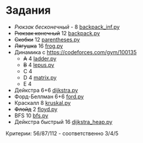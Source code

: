 # Задания

* _Рюкзак бесконечный_ - 8 [backpack_inf.py](backpack_inf.py)
* ~~Рюкзак конечный~~ 12 [backpack.py](backpack.py)
* ~~Скобки~~ 12 [parentheses.py](parentheses.py)
* ~~Лягушка~~ 16 [frog.py](frog.py)
* Динамика с https://codeforces.com/gym/100135
  * ~~A~~ 4 [ladder.py](ladder.py)
  * ~~B~~ 4 [lepus.py](lepus.py)
  * C 4
  * D 4 [matrix.py](matrix.py)
  * E 4
* Дейкстра 6+6 [dijkstra.py](dijkstra.py)
* Форд-Беллман 6+6 [ford.py](ford.py)
* Краскалл 8 [kruskal.py](kruskal.py)
* ~~Флойд~~ 2 [floyd.py](floyd.py)
* BFS 10 [bfs.py](bfs.py)
* Дейкстра быстрый 16 [dijkstra_heap.py](dijkstra_heap.py)

Критерии:
56/87/112 - соответственно 3/4/5
